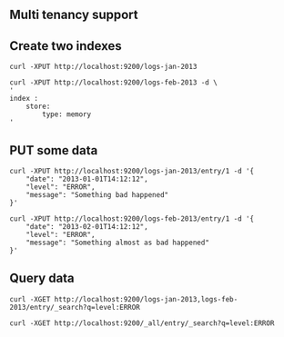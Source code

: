 Multi tenancy support
-------------------------------

Create two indexes
-------------------------------

    curl -XPUT http://localhost:9200/logs-jan-2013

	curl -XPUT http://localhost:9200/logs-feb-2013 -d \
	'
	index :
	    store:
	        type: memory
	'



PUT some data
-------------------------------

    curl -XPUT http://localhost:9200/logs-jan-2013/entry/1 -d '{
        "date": "2013-01-01T14:12:12",
        "level": "ERROR",
        "message": "Something bad happened"
    }'

    curl -XPUT http://localhost:9200/logs-feb-2013/entry/1 -d '{
        "date": "2013-02-01T14:12:12",
        "level": "ERROR",
        "message": "Something almost as bad happened"
    }'

Query data
-------------------------------

    curl -XGET http://localhost:9200/logs-jan-2013,logs-feb-2013/entry/_search?q=level:ERROR

    curl -XGET http://localhost:9200/_all/entry/_search?q=level:ERROR